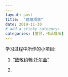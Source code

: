 ```yaml
---
---
layout: post
title:  "前端项目"
date: 2019-11-30
# add a sticky category:
categories: [置顶，作品展示]
---
```

<html>
<body>
学习过程中所作的小项目:
<ol>
<li><a href="https://akayi07.github.io/TributePage1/" target="_blank">“致敬约翰·托尔金”<a><li>
<ol>

